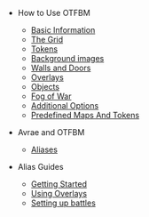 - How to Use OTFBM

  - [Basic Information](/)
  - [The Grid](view.md)
  - [Tokens](tokens.md)
  - [Background images](background.md)
  - [Walls and Doors](wallsanddoors.md)
  - [Overlays](overlays.md)
  - [Objects](objects.md)
  - [Fog of War](fogofwar.md)
  - [Additional Options](addops.md)
  - [Predefined Maps And Tokens](predefined-maps-and-tokens.md)

- Avrae and OTFBM

  - [Aliases](aliases.md)

- Alias Guides

  - [Getting Started](guides_getting_started.md)
  - [Using Overlays](guides-overlays.md)
  - [Setting up battles](setting-up-battle.md)

